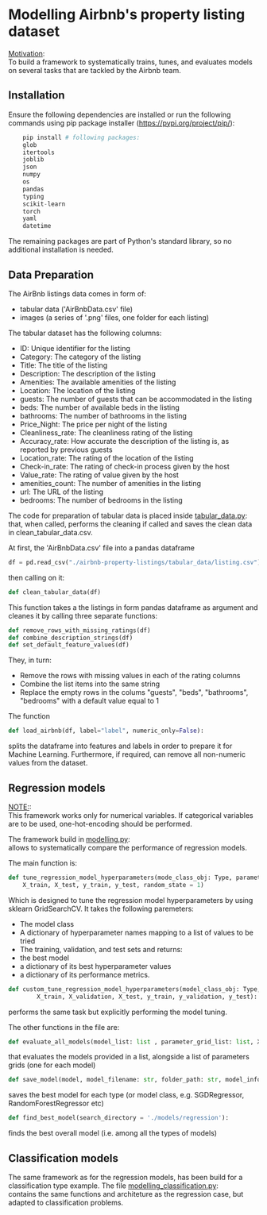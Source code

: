 # Modelling Airbnb's property listing dataset 

<u>Motivation</u>:<br>
To build a framework to systematically trains, tunes, and evaluates models on several tasks that are tackled by the Airbnb team.

## Installation
Ensure the following dependencies are installed or run the following commands using pip package installer (https://pypi.org/project/pip/):

```python
    pip install # following packages:
    glob
    itertools
    joblib
    json
    numpy
    os
    pandas
    typing
    scikit-learn
    torch
    yaml
    datetime
```
The remaining packages are part of Python's standard library, so no additional installation is needed.

## Data Preparation
The AirBnb listings data comes in form of:
- tabular data ('AirBnbData.csv' file)
- images (a series of '.png' files, one folder for each listing)

The tabular dataset has the following columns:

- ID: Unique identifier for the listing
- Category: The category of the listing
- Title: The title of the listing
- Description: The description of the listing
- Amenities: The available amenities of the listing
- Location: The location of the listing
- guests: The number of guests that can be accommodated in the listing
- beds: The number of available beds in the listing
- bathrooms: The number of bathrooms in the listing
- Price_Night: The price per night of the listing
- Cleanliness_rate: The cleanliness rating of the listing
- Accuracy_rate: How accurate the description of the listing is, as reported by previous guests
- Location_rate: The rating of the location of the listing
- Check-in_rate: The rating of check-in process given by the host
- Value_rate: The rating of value given by the host
- amenities_count: The number of amenities in the listing
- url: The URL of the listing
- bedrooms: The number of bedrooms in the listing

The code for preparation of tabular data is placed inside <u>tabular_data.py</u>:<br> that, when called, performs the cleaning if called and saves the clean data in clean_tabular_data.csv.

At first, the 'AirBnbData.csv' file into a pandas dataframe
```python
df = pd.read_csv("./airbnb-property-listings/tabular_data/listing.csv")
```
then calling on it:
```python
def clean_tabular_data(df)
```

This function takes a the listings in form pandas dataframe as argument and cleanes it by calling three separate functions:
```python
def remove_rows_with_missing_ratings(df)
def combine_description_strings(df)
def set_default_feature_values(df)
```
They, in turn:
- Remove the rows with missing values in each of the rating columns
- Combine the list items into the same string
- Replace the empty rows in the colums "guests", "beds", "bathrooms", "bedrooms" with a default value equal to 1

The function
```python
def load_airbnb(df, label="label", numeric_only=False):
```
splits the dataframe into features and labels in order to prepare it for Machine Learning.
Furthermore, if required, can remove all non-numeric values from the dataset.

## Regression models
<u>NOTE:</u>:<br>
This framework works only for numerical variables. If categorical variables are to be used, one-hot-encoding should be performed.

The framework build in <u>modelling.py</u>:<br> allows to systematically compare the performance of regression models.

The main function is:
```python
def tune_regression_model_hyperparameters(mode_class_obj: Type, parameters_grid: dict,
    X_train, X_test, y_train, y_test, random_state = 1)
```
Which is designed to tune the regression model hyperparameters by using sklearn GridSearchCV.
It takes the following paremeters:
- The model class
- A dictionary of hyperparameter names mapping to a list of values to be tried
- The training, validation, and test sets
and returns:
- the best model
- a dictionary of its best hyperparameter values
- a dictionary of its performance metrics.

```python
def custom_tune_regression_model_hyperparameters(model_class_obj: Type, parameters_grid: dict,
        X_train, X_validation, X_test, y_train, y_validation, y_test):
```
performs the same task but explicitly performing the model tuning.

The other functions in the file are:
```python
def evaluate_all_models(model_list: list , parameter_grid_list: list, X_train, X_test, y_train, y_test):
```
 that evaluates the models provided in a list, alongside a list of parameters grids (one for each model)

```python
def save_model(model, model_filename: str, folder_path: str, model_info: dict):
```
saves the best model for each type (or model class, e.g. SGDRegressor, RandomForestRegressor etc)

```python
def find_best_model(search_directory = './models/regression'):
```
finds the best overall model (i.e. among all the types of models)

## Classification models
The same framework as for the regression models, has been build for a classification type example.
The file <u>modelling_classification.py</u>:<br> contains the same functions and architeture as the regression case, 
but adapted to classification problems.


